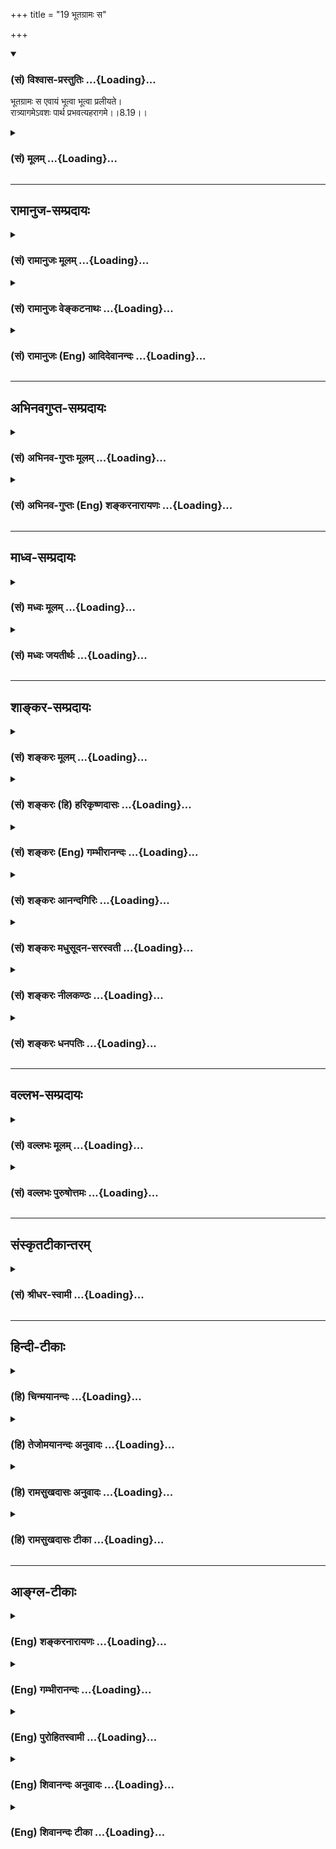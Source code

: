 +++
title = "19 भूतग्रामः स"

+++
<div class="js_include" newlevelforh1="3" title="(सं) विश्वास-प्रस्तुतिः" unfilled url="/purANam_vaiShNavam/mahAbhAratam/06-bhIShma-parva/03-bhagavad-gItA-parva/saMskRtam/vishvAsa-prastutiH/08_axara-para-brahma-yo/19_bhUtagrAmaH_sa.md">
<details open><summary><h3>(सं) विश्वास-प्रस्तुतिः ...{Loading}...</h3></summary>

भूतग्रामः स एवायं भूत्वा भूत्वा प्रलीयते।  
रात्र्यागमेऽवशः पार्थ प्रभवत्यहरागमे।।8.19।।
</details>
</div>
<div class="js_include collapsed" newlevelforh1="3" title="(सं) मूलम्" unfilled url="/purANam_vaiShNavam/mahAbhAratam/06-bhIShma-parva/03-bhagavad-gItA-parva/saMskRtam/mUlam/08_axara-para-brahma-yo/19_bhUtagrAmaH_sa.md">
<details><summary><h3>(सं) मूलम् ...{Loading}...</h3></summary>

भूतग्रामः स एवायं भूत्वा भूत्वा प्रलीयते।  
रात्र्यागमेऽवशः पार्थ प्रभवत्यहरागमे।।8.19।।
</details>
</div>


_________________
## रामानुज-सम्प्रदायः
<div class="js_include collapsed" newlevelforh1="3" title="(सं) रामानुजः मूलम्" unfilled url="/purANam_vaiShNavam/mahAbhAratam/06-bhIShma-parva/03-bhagavad-gItA-parva/saMskRtam/rAmAnujaH/mUlam/08_axara-para-brahma-yo/19_bhUtagrAmaH_sa.md">
<details><summary><h3>(सं) रामानुजः मूलम् ...{Loading}...</h3></summary>

।।8.19।।**स एव अयं** कर्मवश्यो **भूतग्रामः अहरागमे भूत्वा भूत्वा
रात्र्यागमे प्रलीयते** पुनः अपि **अहरागमे प्रभवति।** तथा
वर्षशतावसानरूपयुगसहस्रान्ते ब्रह्मलोकपर्य्यन्ता लोकाः ब्रह्मा च पृथिवी
अप्सु प्रलीयते आपः तेजसि लीयन्ते इत्यादिक्रमेण अव्यक्ताक्षरतमःपर्यन्तं
मयि एव प्रलीयन्ते। एवं मद्व्यतिरिक्तस्य कृत्स्नस्य कालव्यवस्थया मत्त
उत्पत्तेः मयि प्रलयात् च उत्पत्तिविनाशयोगित्वम् अवर्जनीयम् इति
ऐश्वर्यगतिं प्राप्तानां पुनरावृत्तिः अपरिहार्या। माम् उपेतानां तु न
पुनरावृत्तिप्रसङ्गः। अथ कैवल्यप्राप्तानाम् अपि पुनरावृत्तिः न विद्यते इति
आह --

</details>
</div>
<div class="js_include collapsed" newlevelforh1="3" title="(सं) रामानुजः वेङ्कटनाथः" unfilled url="/purANam_vaiShNavam/mahAbhAratam/06-bhIShma-parva/03-bhagavad-gItA-parva/saMskRtam/rAmAnujaH/venkaTanAthaH/08_axara-para-brahma-yo/19_bhUtagrAmaH_sa.md">
<details><summary><h3>(सं) रामानुजः वेङ्कटनाथः ...{Loading}...</h3></summary>

।। 8.19सहस्र -- इत्यादिश्लोकत्रयस्य पिण्डितार्थमाह --
ब्रह्मलोकपर्यन्तानामिति।
हिरण्यगर्भादिस्वातन्त्र्यसिद्धसत्यलोकादिस्थैर्यशङ्काव्युदासायाहपरमपुरुषसङ्कल्पकृतामिति।
ईश्वरस्वातन्त्र्यमेव ह्यन्यूनानतिरिक्तदिनरात्र्यादिविचित्रव्यवस्थायां
कारणम्। तथा चोच्यतेकालस्य च हि मृत्योश्च \[म.भा.5।68।13\]कालचक्रं
जगच्चक्रं \[म.भा.5।68।12\] इत्यादिभिः। एवमेवोक्तमन्यत्रततो युगसहस्रान्ते
संहरिष्ये जगत्पुनः। कृत्वा मत्स्थानि भूतानि चराणि स्थावराणि च इत्यादि।
यत्तु मानवेतद्ये युगसहस्रं तु (तद्वे युगसहस्रांतं) ब्राह्मं
पुण्यमहर्विदुः। रात्रिं च तावतीमेव तेऽहोरात्रविदो जनाः \[1।73\] इति तत्र
य इत्येव पाठाद्यथाक्रममन्वयः। इह तुसहस्र -- इतिश्लोकेयत्
इत्यस्याहश्शब्देनैव ह्यन्वयो घटते ततश्चते इत्यस्यये इति पदमपेक्षितम्
तत्रापिये विदुस्तेऽहोरात्रविदो जनाः इत्यन्वये
प्रसङ्गरहिताहोरात्रवेदिव्युत्पादनरूपं स्तुतिपरं वाक्यं प्रस्तुतासङ्गतं
स्यात् ततश्चयेऽहोरात्रविदो जनास्त एवं विदुः इत्यन्वयः। एवं
कालव्यवस्थायां प्रामाणिकत्वप्रतिपादनपरोऽत्र स्वीकार्य इत्यभिप्रायेणाहये
मनुष्यादीति। अनूद्यमानमहोरात्रवेदित्वं यथाप्रसिद्धि सर्वविषयमेव
भवितुमर्हति तेन चतुर्मुखस्यापि मनुष्यादितुल्यता द्योतिता
स्यादित्यभिप्रायेणमनुष्यादीत्यादिकमुक्तम्। ब्रह्मशब्दस्यात्र
परमात्मविषयत्वभ्रमव्युदासायचतुर्मुखशब्दः। तस्यैव हि
सहस्रयुगप्रतिनियताहोरजनीविभागः प्रसिद्ध इति भावः। सविशेषणौ विधिनिषेधौ
विशेषणमुपसङ्कामतः इति न्यायात्येऽहोरात्रविदो जनाः
इत्यहोरात्रवेदतांशस्यानूदितत्त्वाच्च सहस्रयुगपर्यन्ततावेदनमेवात्र
विधेयमित्यभिप्रायेणतच्चतुर्युगसहस्रावसानं विदुरित्युक्तम्। सहस्रयुगानि
पर्यन्तं यस्य तत्सहस्रयुगपर्यन्तम्। युगशब्दश्चात्र
प्रमाणान्तरानुसाराच्चतुर्युगपरः। अस्त्वेवं चतुर्मुखस्याहोरात्रव्यवस्था
ततः किं प्रस्तुतस्य इत्यत्रोत्तरम् -- अव्यक्तात् इति श्लोकः। तस्यार्थमाह
-- तत्रेति। अयमभिप्रायः -- अत्र व्यक्तिशब्दस्तावन्न महदादिविषयः
चतुर्मुखात्प्रागेव तदुत्पत्तेः। अतश्चतुर्मुखसृज्यमात्रविषय एवासौ।
व्यज्यन्त इति व्यक्तयः। तत्रापि सत्यलोकादेः प्रतिकल्पं प्रलयाभावात्
त्रैलोक्यान्तर्वर्त्तिदेहेन्द्रियादिवस्तुमात्रविषयत्वमेव स्वीकार्यम्।
तेषां चोत्पत्तिः ब्रह्मशरीरादेव। ततश्चात्राव्यक्तशब्दोऽपि न
मूलाव्यक्तविषयः अपितु तदुपादानकब्रह्मशरीरपरः। शरीरे चाव्यक्तशब्दप्रयोगः
सूत्रेऽप्युपपादितःसूक्ष्मं तु तदर्हत्वात् \[ब्र.सू.1।4।2\]
इति। एवंविधसृष्टिप्रलयकारणविशेषं तदनुच्छेदाच्च सृष्टिप्रलयसन्तानानुच्छेदं
अकृताभ्यागमकृतविप्रणाशप्रसङ्गपरिहारमुक्तस्यार्थस्य सर्वेष्वपि कल्पेषु
अभिव्याप्तिं यथापूर्वकल्पनं चभूतग्रामः इति श्लोकः
प्रतिपादयतीत्यभिप्रायेणाह -- स एवायमिति।
भूतशब्दोऽत्राचिद्विशिष्टक्षेत्रज्ञपरः। सृज्यत्वसंहार्यत्वहेतुभूतमवशत्वं
कर्मनिबन्धनमेव हीत्यभिप्रायेणकर्मवश्य इत्युक्तम्। अहरागमे इति पदंभूत्वा
इत्यत्रापि अनुवर्तनीयमित्यभिप्रायेणअहरागमे भूत्वेत्यन्वय उक्तः। इदं च
नैमित्तिकप्रलयप्रतिपादनं श्रुत्यादिप्रसिद्धप्राकृतप्रलयस्याप्युपलक्षणम्।
तथा सति \[तेन\] सत्यलोकविनाशसिद्धिःआब्रह्मभुवनाल्लोकाः \[8।16\] इति
ह्युपक्रान्तमित्यभिप्रायेणाह -- तथेति। यद्वा रात्र्यागमशब्द एव
ब्रह्मणोऽन्तिमरात्र्यागममपि शक्त्या संगृह्णातीति भावः।
तदेतत्सूचितंवर्षशतावसानरूपयुगसहस्रान्त इति। तथा चान्यत्र स्मर्यते --
निजेन तस्य मानेन आयुर्वर्षशतं स्मृतम् इति। एवमहरागमशब्दोऽपि प्रथममहः
संगृह्णाति। पृथिव्यादितत्त्वानामेव विलये तदारब्धानां
ब्रह्मलोकब्रह्मशरीरब्रह्माण्डादीनां का कथेत्यभिप्रायेण --
पृथिवीत्यादिश्रुतिरुदाहृता। तमोवस्थाचिद्द्रव्यस्यैकीभावो हि परस्मिन्नेव
देवे श्रूयते। अत्रापिअहं कृत्स्नस्य जगतः प्रभवः प्रलयः \[7।6\] इत्यादिकं
ह्युच्यत इत्यभिप्रायेणमय्येवेत्युक्तम्। एवं यो ब्रह्माणं विदधाति पूर्वम्
\[श्वे.उ.6।18\]एको ह वै नारायण आसीन्न ब्रह्मा नेशानः \[महो.1।1\] इति
क्रमेण पुनर्ब्रह्मादिसृष्टिः पुनश्च तत्प्रलय इत्यादिकमपि भाव्यम्।
ईदृशसृष्टिप्रलयप्रतिपादनस्य प्रकृतोपयोगं दर्शयति -- एवमिति। सर्वेषु
सृष्टिप्रलयप्रकरणेष्विदमेव तात्पर्यं भाव्यम्। मद्व्यतिरिक्तस्य
कृत्स्नस्येत्यनेनअहं कृत्स्नस्य \[7।6\] इति प्रागुक्तं स्मारितम्। उक्तं
च मोक्षधर्मेऽपिनित्यं हि (च) नास्ति जगति भूतं स्थावरजङ्गमम्। ऋते तमेकं
पुरुषं वासुदेवं सनातनम् \[म.भा.12।339।32\] इति।  
  

</details>
</div>
<div class="js_include collapsed" newlevelforh1="3" title="(सं) रामानुजः (Eng) आदिदेवानन्दः" unfilled url="/purANam_vaiShNavam/mahAbhAratam/06-bhIShma-parva/03-bhagavad-gItA-parva/saMskRtam/rAmAnujaH/english/AdidevAnandaH/08_axara-para-brahma-yo/19_bhUtagrAmaH_sa.md">
<details><summary><h3>(सं) रामानुजः (Eng) आदिदेवानन्दः ...{Loading}...</h3></summary>

8.19 The same multitude of beings, controlled by Karma, evolves again
and again, undergoing dissolution at the coming of night. Again at the
coming of the day it comes forth. Similarly, at the end of the life span
of Brahma which consists of a hundred years of three hundred and sixty
days each, each Brahma-day being a thousand Caturyugas, all the worlds
including that of Brahma and Brahma himself dissolve into Me in
accordance with the order thus described in the Srutis: 'The earth is
dissolved into the waters, the waters are dissolved into light' etc.,
(Su. U., 2). The process of involution ends, after passing through all
the other stages of dissolution, with the Avyakta, Akasa and Tamas.
Therefore, for every other entity except Myself, origination and
annihilation are unavoidable. So for those who seek Aisvarya (prosperity
and power) birth and dissolution according to the above mentioned time
arrangement are unavoidable. But in the case of those who attain to Me,
there is no return again to Samsara. \[The immense duration of time,
according to ancient thinkers, is as follows: Catur-yuga, or a unit of
the four yugas of Krta, Treta, Dvapara and Kali, has a cumulative
duration of 4,320,000 human years. A thousand such periods constitute a
day time of Brahma and a similar period his night. Periodic creation and
dissolution of the universe take place in these two periods
respectively. One year of Brahma consists of 360 such diurnal period. A
Brahma has a life-span of 100 such years - i.e., 311, 040, 000,000,000
human years. At the end of it, there is a Mahapralaya, and a new Brahma
comes into being. Time thus goes on endlessly\]. Now Sri Krsna teaches
that there is no return to Samsara even for those who have attained
Kaivalya (isolation of the self).

</details>
</div>


_________________
## अभिनवगुप्त-सम्प्रदायः
<div class="js_include collapsed" newlevelforh1="3" title="(सं) अभिनव-गुप्तः मूलम्" unfilled url="/purANam_vaiShNavam/mahAbhAratam/06-bhIShma-parva/03-bhagavad-gItA-parva/saMskRtam/abhinava-guptaH/mUlam/08_axara-para-brahma-yo/19_bhUtagrAmaH_sa.md">
<details><summary><h3>(सं) अभिनव-गुप्तः मूलम् ...{Loading}...</h3></summary>

।।8.17 -- 8.19।। ननु क एवं जानाति यत् सर्वभुवनेभ्यः पुनरावृत्तिः।
ब्रह्मादय एव ही तावत् चिरतरस्थायिनः श्रूयन्ते। ते एव +++(SN अत एव तावत्)+++
कथं पुनरावर्त्तिनः पुनरावर्त्तित्वे हि तेऽपि स्युः प्रभवाप्ययधर्माणाः
इत्या\[शङ्कया \] ह -- सहस्रेत्यादि आगम इत्यन्तम्। ये खलु दीर्घदृश्वानः
+++(N अदीर्घ -- )+++ ते ब्रह्मणोऽपि रात्रिं दिवं \[ च \] पश्यन्ति प्रलयोदयतया।
तथा च अहरहस्त एव विबुध्य निजां निजामेव चेष्टामनुरुध्यन्ते ( --
मवरुध्यन्ते) प्रतिरात्रि च तेषामेव निवृत्तपरिस्पन्दानां +++(S --
परिस्पन्दिनाम्)+++ शक्तिमात्रत्वेनावस्थानम् +++(N -- त्वेनोपस्थानम्)+++। एवं
सृष्टौ प्रलये च पुनः पुनर्भावः +++(K [n] -- र्भवः)+++। नान्येऽन्ये उपसृज्यन्ते
अपि तु त एव जीवाः। कालकृतस्तु चिरक्षिप्रप्रत्ययात्मा विशेषः। एष च
परिच्छेदः प्रजापतीनामप्यस्ति। ततश्च तेऽपि प्रभवाप्ययधर्माण एवेति
स्थितम्।

</details>
</div>
<div class="js_include collapsed" newlevelforh1="3" title="(सं) अभिनव-गुप्तः (Eng) शङ्करनारायणः" unfilled url="/purANam_vaiShNavam/mahAbhAratam/06-bhIShma-parva/03-bhagavad-gItA-parva/saMskRtam/abhinava-guptaH/english/shankaranArAyaNaH/08_axara-para-brahma-yo/19_bhUtagrAmaH_sa.md">
<details><summary><h3>(सं) अभिनव-गुप्तः (Eng) शङ्करनारायणः ...{Loading}...</h3></summary>

8.17-19 Sahasra-etc., upto aharagama. Those who could see afar (great
seers), see \[actually\] the night and day even in the case of Brahma as
being marked \[respectively\] by the destruction and creation \[of the
world\]. Accordingly, having risen from sleep, the same \[Selves\]
continue their own respective activities every day; they theyselves,
putting an end to their activities every night, remain exclusively in
the form of Energy \[of the Absolute\]. In this manner they come to be
again and again at the time of creation and of dissolution. No new, but
only the self-same personal Souls are let loose. Their mutual difference
in the form of the idea of the long and short lives is based only on the
concept of time. This delimitation is unavoidable even in the case of
the Prajapatis. Hence it is established that they too are cetainly of
the nature of having evolution and dissolution. \[The Lord\] clarifies
His \[own\] statement : 'People do return from each and every world; but
having attained Me, the Supreme Lord, they do not do so.'

</details>
</div>


_________________
## माध्व-सम्प्रदायः
<div class="js_include collapsed" newlevelforh1="3" title="(सं) मध्वः मूलम्" unfilled url="/purANam_vaiShNavam/mahAbhAratam/06-bhIShma-parva/03-bhagavad-gItA-parva/saMskRtam/madhvaH/mUlam/08_axara-para-brahma-yo/19_bhUtagrAmaH_sa.md">
<details><summary><h3>(सं) मध्वः मूलम् ...{Loading}...</h3></summary>

।।8.17 -- 8.19।। मां प्राप्य न पुनरावृत्तिरिति स्थापयितुं
अव्यक्ताख्यात्मसामर्थ्यं दर्शयितुं प्रलयादि दर्शयति --
सहस्रयुगेत्यादिना। सहस्रशब्दोऽत्रानेकवाची। ब्रह्मपरम्। सा विश्वरूपस्य
रजनी इति श्रुतिः। द्विपरार्धप्रलय एवात्र विवक्षितः। अव्यक्ताद्व्यक्तयः
सर्वाः \[8।18\] इत्युक्तेः। उक्तं च महाकौर्मेअनेकयुगपर्यन्तं
महाविष्णोस्तथा निशा। रात्र्यादौ लीयते सर्वमहरादौ तु जायते इति च। यः स
सर्वेषु भूतेषु \[8।20\] इति वाक्यशेषाच्च।

</details>
</div>
<div class="js_include collapsed" newlevelforh1="3" title="(सं) मध्वः जयतीर्थः" unfilled url="/purANam_vaiShNavam/mahAbhAratam/06-bhIShma-parva/03-bhagavad-gItA-parva/saMskRtam/madhvaH/jayatIrthaH/08_axara-para-brahma-yo/19_bhUtagrAmaH_sa.md">
<details><summary><h3>(सं) मध्वः जयतीर्थः ...{Loading}...</h3></summary>

।।8.17 -- 8.19।। उत्तरप्रकरणस्यासङ्गतिमाशङ्क्याह -- **मां प्राप्ये**ति।
अवस्थितानामिति शेषः। प्रतिज्ञामात्रेण हि तदुक्तं अव्यक्तसामर्थ्यस्यात्र
कथनात् कथमात्मेत्युच्यते इत्यत उक्तम् -- **अव्यक्ताख्ये**ति।
**प्रलयादी**ति तत्कारणत्वमात्मनः। सृष्टिप्रलययोरिदम्पूर्वत्वाभावज्ञापनाय
गीतामुल्लङ्घ्योक्तम्। अत्र सहस्रशब्दो दशशतवाचीतिप्रतीतिनिरासायाह --
**सहस्रे**ति। बहुशब्दपर्यायोऽयं न तु प्रसिद्धार्थः। विरिञ्चाहोरात्रयोः
प्रसिद्धस्य सहस्रचतुर्युगपर्यन्तत्वात् कथमेतत् इत्यत आह --
**ब्रह्मे**ति। तथा च द्विपरार्धप्रलयस्यादिसृष्टेश्चात्र विवक्षितत्वात्
उक्तं युक्तम्। ननु परस्य ब्रह्मणो नित्यत्वादहोरात्रे न स्तः। तत्कथं
तत्परमेतत् इत्यत आह -- **से**ति। सा निर्व्यापारावस्था परिपूर्णरूपस्यापि
हरेः रजनीत्यर्थः। अनेनाहरपि सिद्धम्। भवेदेतद्यद्यत्र
द्विपरार्धप्रलयस्यादिसृष्टेश्च विवक्षेत्यत्र प्रमाणं स्यादित्यत आह --
**द्विपरार्धे**ति। एवमादिसृष्टिश्चेत्यपि ग्राह्यम्। न
ह्यवान्तरसृष्टिप्रलययोः सर्वकार्योत्पत्तिविनाशाविति भावः।
आगमान्तरसम्मतेश्चैवमित्याह -- **उक्तं चे**ति। इतोऽप्येवमित्याह -- **य**
इति। न ह्यवान्तरप्रलये सर्वेषामाकाशादीनां भूतानां नाशः नापि विरिञ्चस्य
पञ्चभूतनाशेऽपि अविनाशित्वमिति भावः।

</details>
</div>


_________________
## शाङ्कर-सम्प्रदायः
<div class="js_include collapsed" newlevelforh1="3" title="(सं) शङ्करः मूलम्" unfilled url="/purANam_vaiShNavam/mahAbhAratam/06-bhIShma-parva/03-bhagavad-gItA-parva/saMskRtam/shankaraH/mUlam/08_axara-para-brahma-yo/19_bhUtagrAmaH_sa.md">
<details><summary><h3>(सं) शङ्करः मूलम् ...{Loading}...</h3></summary>

।।8.19।। --,**भूतग्रामः** भूतसमुदायः स्थावरजङ्गमलक्षणः यः पूर्वस्मिन्
कल्पे आसीत् **स एव अयं** नान्यः। **भूत्वा भूत्वा** अहरागमे **प्रलीयते**
पुनः पुनः **रात्र्यागमे** अह्नः क्षये **अवशः** अस्वतन्त्र एव हे **पार्थ
प्रभवति** जायते अवश एव **अहरागमे**।।  
  
यत् उपन्यस्तम् अक्षरम् तस्य प्राप्त्युपायो निर्दिष्टः ओमित्येकाक्षरं
ब्रह्म (गीता 8।13) इत्यादिना। अथ इदानीम् अक्षरस्यैव स्वरूपनिर्दिदिक्षया
इदम् उच्यते अनेन योगमार्गेण इदं गन्तव्यमिति --,

</details>
</div>
<div class="js_include collapsed" newlevelforh1="3" title="(सं) शङ्करः (हि) हरिकृष्णदासः" unfilled url="/purANam_vaiShNavam/mahAbhAratam/06-bhIShma-parva/03-bhagavad-gItA-parva/saMskRtam/shankaraH/hindI/harikRShNadAsaH/08_axara-para-brahma-yo/19_bhUtagrAmaH_sa.md">
<details><summary><h3>(सं) शङ्करः (हि) हरिकृष्णदासः ...{Loading}...</h3></summary>

।।8.19।। न किये कर्मोंका फल मिलना और किये हुए कर्मोंका फल न मिलना इस
दोषका परिहार करनेके लिये बन्धन और मुक्तिका मार्ग बतलानेवाले
शास्त्रवाक्योंकी सफलता दिखानेके लिये और अविद्यादि पञ्चक्लेशमूलक
कर्मसंस्कारोंके वशमें पड़कर पराधीन हुआ प्राणीसमुदाय बारंबार उत्पन्न
होहोकर लय हो जाता है -- इस प्रकारके कथनसे संसारमें वैराग्य दिखलानेके
लिये यह कहते हैं --, जो पहले कल्पमें था वही -- दूसरा नहीं -- यह
स्थावरजङ्गमरूप भूतोंका समुदाय ब्रह्माके दिनके आरम्भमें बारंबार उत्पन्न
होहोकर दिनकी समाप्ति और रात्रिका प्रवेश होनेपर पराधीन हुआ ही बारंबार लय
होता जाता है और फिर उसी प्रकार विवश होकर दिनके प्रवेशकालमें पुनः उत्पन्न
होता जाता है।

</details>
</div>
<div class="js_include collapsed" newlevelforh1="3" title="(सं) शङ्करः (Eng) गम्भीरानन्दः" unfilled url="/purANam_vaiShNavam/mahAbhAratam/06-bhIShma-parva/03-bhagavad-gItA-parva/saMskRtam/shankaraH/english/gambhIrAnandaH/08_axara-para-brahma-yo/19_bhUtagrAmaH_sa.md">
<details><summary><h3>(सं) शङ्करः (Eng) गम्भीरानन्दः ...{Loading}...</h3></summary>

8.19 O son of Prtha, bhutva, after being born again and again at the
approach of day; sah eva, that very-not any other; bhutagramah,
multitude of beings, consisting of the moving and the non-moving objects
that existed in the earlier cycle of creation; praliyate, disappears
repeatedly; avasah, in spinte of itself, \[For they are impelled by
their own defects\] without any independence whatever; ratri-agame, at
the approach of night, at the close of the day. Prabhavati, it comes to
life, verily in spite of itself; ahar-agame, at the approach of day. The
means for the attainment of that Immutable which was introduced has been
pointed out in, 'He who departs by leaving the body while uttering the
single syllable, viz Om, which is Brahman, ' etc. (13). Now, with a vies
to indicating the real nature of that very Immutable, this is being
said-that It is to be reached through this path of yoga:

</details>
</div>
<div class="js_include collapsed" newlevelforh1="3" title="(सं) शङ्करः आनन्दगिरिः" unfilled url="/purANam_vaiShNavam/mahAbhAratam/06-bhIShma-parva/03-bhagavad-gItA-parva/saMskRtam/shankaraH/AnandagiriH/08_axara-para-brahma-yo/19_bhUtagrAmaH_sa.md">
<details><summary><h3>(सं) शङ्करः आनन्दगिरिः ...{Loading}...</h3></summary>

।।8.19।। ननु प्रबोधकाले ब्रह्मणो यो भूतग्रामो भूत्वा तस्यैव स्वापकाले
विलीयते तस्मादन्यो भूयो ब्रह्मणोऽहरागमे भूत्वा पुना रात्र्यागमे परवशो
विनश्यति तदेवं प्रत्यवान्तरकल्पं भूतग्रामविभागो
भवेदित्याशङ्क्यानन्तरश्लोकतात्पर्यमाह -- **अकृतेति।** प्रतिकल्पं
प्राणिनिकायस्य भिन्नत्वे सत्यकृताभ्यागमादिदोषप्रसङ्गात्तत्परिहारार्थं
भूतग्रामस्य प्रतिकल्पमैक्यमास्थेयमित्यर्थः। यदि
स्थावरजङ्गमलक्षणप्राणिनिकायस्य प्रतिकल्पमन्यथात्वं तदेकस्य
बन्धमोक्षान्वयिनोऽभावात्काण्डद्वयात्मनो बन्धमोक्षार्थस्य शास्त्रस्य
प्रवृत्तिरफला प्रसज्येतातस्तत्साफल्यार्थमपि प्रतिकल्पं प्राणिवर्गस्य
नवीनत्वानुपपत्तिरित्याह -- **बन्धेति।** कथं पुनर्भूतसमुदायोऽस्वतन्त्रः
सन्नवशो भूत्वा प्रविलीयते तत्राह -- **अविद्यादीति।**
आदिशब्देनास्मितारागद्वेषाभिनिवेशा गृह्यन्ते। यथोक्तं क्लेशपञ्चकं मूलं
प्रतिलभ्य धर्माधर्मात्मककर्मराशिरुद्भवति तद्वशादेवास्वतन्त्रो भूतसमुदायो
जन्मविनाशावनुभवतीत्यर्थः। प्राणिनिकायस्य जन्मनाशाभ्यासोक्तेरर्थमाह --
**इत्यत इति।** संसारे विपरिवर्तमानानां प्राणिनामस्वातन्त्र्यादवशानामेव
जन्ममरणप्रबन्धादलमनेन संसारेणेति वैतृष्ण्यं तस्मिन्प्रदर्शनीयं तदर्थं
चेद भूतानामहोरात्रमावृत्तिवचनमित्यर्थः। समनन्तरवाक्यमिदमा परामृश्यते।
रात्र्यागमे प्रलयमनुभवतोऽहरागमे च प्रभवं प्रतिपद्यमानस्य प्राणिवर्गस्य
तुल्यं पारवश्यमित्याशयवानाह -- **अह्न इति।**

</details>
</div>
<div class="js_include collapsed" newlevelforh1="3" title="(सं) शङ्करः मधुसूदन-सरस्वती" unfilled url="/purANam_vaiShNavam/mahAbhAratam/06-bhIShma-parva/03-bhagavad-gItA-parva/saMskRtam/shankaraH/madhusUdana-sarasvatI/08_axara-para-brahma-yo/19_bhUtagrAmaH_sa.md">
<details><summary><h3>(सं) शङ्करः मधुसूदन-सरस्वती ...{Loading}...</h3></summary>

।।8.19।। एवमाशुविनाशित्वेऽपि संसारस्य न निवृत्तिः क्लेशकर्मादिभिरवशतया
पुनःपुनः प्रादुर्भावात्प्रादुर्भूतस्य च पुनः क्लेशादिवशेनैव तिरोभावात्
संसारे विपरिवर्तमानानां सर्वेषामपि प्राणिनामस्वातन्त्र्यादवशानामेव
जन्ममरणादिदुःखप्रबन्धसंबन्धादलमनेन संसारेणेति वैराग्योत्पत्त्यर्थं
समाननामरूपत्वेन च पुनःपुनः प्रादुर्भावात्कृतनाशाकृताभ्यागमपरिहारार्थं
वाह -- भूतग्रामो भूतसमुदायः स्थावरजङ्गमलक्षणो यः पूर्वस्मिन्कल्पे स्थितः
स एवायमेतस्मिन्कल्पे जायमानोऽपि नतु प्रतिकल्पमन्योन्यश्च।
असत्कार्यवादानभ्युपगमात्। सूर्याचन्द्रमसौ धाता यथापूर्वमकल्पयत्। दिवं च
पृथिवीं चान्तरिक्षमथो स्वः इति श्रुतेःसमाननामरूपत्वादावृत्तावप्यविरोधो
दर्शनात् स्मृतेश्च इति न्यायाच्च। अवश इत्यविद्याकामकर्मादिपरतन्त्रः। हे
पार्थ स्पष्टमितरत्।

</details>
</div>
<div class="js_include collapsed" newlevelforh1="3" title="(सं) शङ्करः नीलकण्ठः" unfilled url="/purANam_vaiShNavam/mahAbhAratam/06-bhIShma-parva/03-bhagavad-gItA-parva/saMskRtam/shankaraH/nIlakaNThaH/08_axara-para-brahma-yo/19_bhUtagrAmaH_sa.md">
<details><summary><h3>(सं) शङ्करः नीलकण्ठः ...{Loading}...</h3></summary>

।।8.19।। कृतहानाकृताभ्यागमदोषापमुक्तये बन्धमोक्षशास्त्रप्रवृत्तिसाफल्याय
च अविद्यादिवशादवशोऽयं भूतग्रामः पुनःपुनर्भूत्वा पुनः पुनः प्रलीयत इत्याह
वैराग्योत्पादनार्थम् -- **भूतग्राम इति।** अहरागमे भूत्वा भूत्वा
रात्र्यागमे प्रलीयत इति योजना। स एव भूत्वा प्रलीयते नान्योऽभिनवो
भवतीत्यर्थः। कुतः यतोऽवशः अविद्याकामकर्माधीनस्तस्मात्सर्वानर्थबीजभूताया
अविद्याया विद्यया उच्छेदे जन्ममरणप्रवाहविच्छेदायावश्यं यतितव्यमित्यर्थः।

</details>
</div>
<div class="js_include collapsed" newlevelforh1="3" title="(सं) शङ्करः धनपतिः" unfilled url="/purANam_vaiShNavam/mahAbhAratam/06-bhIShma-parva/03-bhagavad-gItA-parva/saMskRtam/shankaraH/dhanapatiH/08_axara-para-brahma-yo/19_bhUtagrAmaH_sa.md">
<details><summary><h3>(सं) शङ्करः धनपतिः ...{Loading}...</h3></summary>

।।8.19।। पूर्वकल्पीया एव प्रजा रात्र्यागमे अव्यक्ते प्रलीना
अहरागमेऽव्यक्तादाविर्भवन्ति नतु ता विनष्टा अन्या एवास्मिन्कल्पे
उत्पद्यन्ते इतीममर्थं स्फुटमाह -- भूतग्राम इति। भूतसमुदायश्चराचरलक्षणो
यः पूर्वस्मिन्कल्पे आसीत्स एवायं नान्यः अहरागमे पुनःपुनर्भूत्वा
रात्र्यागमे पुनःपुनर्लीयते पुनरहागमे प्रभवति प्रादुर्भवति। अवशो
विद्यादिपरतन्त्रः। पार्थेति संबोधयन् कुन्तिभोजसंबन्धेन यथा पृथैव कुन्ती
संपन्ना नतु पृथान्यैव स्थितान्यैव कुन्ती जातेति ध्वनयति। अयमाशयः --
प्रतिकल्पं भूतग्रामस्याभिनवत्वेऽकृताभ्यागमकृतविप्रणाशदोषो
बन्धमोक्षान्वयिन एकस्याभावात्। बन्धमोक्षार्थस्य शास्त्रस्य
प्रवृत्तिनिष्फलता चापतति तन्निरासार्थ भूतग्रामस्य
प्रतिकल्पमैक्यमभ्युपेयम्।
अविद्यास्मितारागद्वेषाभिनिवेशक्लेशमूलधर्माधर्माशयशाच्चावशो भूतग्रामो
भूत्वा भूत्वा प्रलीयत इत्यतोऽलमनेन संसारेणेति विरक्तो भूत्वा ज्ञानेन
संसारोपरमं संपादयेदिति।

</details>
</div>


_________________
## वल्लभ-सम्प्रदायः
<div class="js_include collapsed" newlevelforh1="3" title="(सं) वल्लभः मूलम्" unfilled url="/purANam_vaiShNavam/mahAbhAratam/06-bhIShma-parva/03-bhagavad-gItA-parva/saMskRtam/vallabhaH/mUlam/08_axara-para-brahma-yo/19_bhUtagrAmaH_sa.md">
<details><summary><h3>(सं) वल्लभः मूलम् ...{Loading}...</h3></summary>

।।8.19।। उत्पत्तिः प्रलयश्चापि तेषामेव व्यष्टीनां न त्वन्येषां नूतनानां
मुक्तानां वेति निरूपयति -- भूतग्राम इति। यः पूर्वोक्तः स एवायं अवशः
प्रकृतिगुणाधीनः।

</details>
</div>
<div class="js_include collapsed" newlevelforh1="3" title="(सं) वल्लभः पुरुषोत्तमः" unfilled url="/purANam_vaiShNavam/mahAbhAratam/06-bhIShma-parva/03-bhagavad-gItA-parva/saMskRtam/vallabhaH/puruShottamaH/08_axara-para-brahma-yo/19_bhUtagrAmaH_sa.md">
<details><summary><h3>(सं) वल्लभः पुरुषोत्तमः ...{Loading}...</h3></summary>

  
  
।।8.19।। तत्र प्रलीनाश्च पुनरुत्पद्यन्त इत्याह -- भूतग्राम इति। स एव
पूर्वोक्त एवायं परिदृश्यमानो मत्सम्बन्धरहितो भूतग्रामश्चराचरसमूहो भूत्वा
भूत्वा उत्पद्योत्पद्य रात्र्यागमे दिवसावसाने अवशः परवशः सन् प्रलीयते। हे
पार्थेति सावधानः श्रृण्वित्यर्थः। तथैव अहरागमे दिनागमेऽवश एव प्रभवति
उत्पद्यत इत्यर्थः।  
  

</details>
</div>


_________________
## संस्कृतटीकान्तरम्
<div class="js_include collapsed" newlevelforh1="3" title="(सं) श्रीधर-स्वामी" unfilled url="/purANam_vaiShNavam/mahAbhAratam/06-bhIShma-parva/03-bhagavad-gItA-parva/saMskRtam/shrIdhara-svAmI/08_axara-para-brahma-yo/19_bhUtagrAmaH_sa.md">
<details><summary><h3>(सं) श्रीधर-स्वामी ...{Loading}...</h3></summary>

।।8.19।। तत्र च कृतनाशाकृताभ्यागमशङ्कां वारयन्वैराग्यार्थं
सृष्टिप्रलयप्रवाहस्याविच्छेदं दर्शयति **-- भूतेति।** भूतानां
चराचरप्राणिनां ग्रामः समूहो यः प्रागासीत्स एवायमहरागमे भूत्वा
रात्रेरागमे प्रलीयते। प्रलीय पुनरप्यहरागमेऽवशः कर्मादिपरतन्त्रः प्रभवति।
नान्य इत्यर्थः।

</details>
</div>


_________________
## हिन्दी-टीकाः
<div class="js_include collapsed" newlevelforh1="3" title="(हि) चिन्मयानन्दः" unfilled url="/purANam_vaiShNavam/mahAbhAratam/06-bhIShma-parva/03-bhagavad-gItA-parva/hindI/chinmayAnandaH/08_axara-para-brahma-yo/19_bhUtagrAmaH_sa.md">
<details><summary><h3>(हि) चिन्मयानन्दः ...{Loading}...</h3></summary>

।।8.19।। ब्रह्माजी का कार्यभार एवं कार्यप्रणाली तथा सृष्टि की उत्पत्ति
और लय का वर्णन इन दो श्लोकों में किया गया है। यहाँ कहा गया है कि दिन में
जो कि एक सहस्र युग का है वे सृष्टि करते हैं और उनकी रात्रि का जैसे ही
आगमन होता है वैसे ही सम्पूर्ण सृष्टि पुनः अव्यक्त में लीन हो जाती
है। सामान्यतः जगत् में सृष्टि शब्द का अर्थ होता है किसी नवीन वस्तु की
निर्मिति। परन्तु दर्शनशास्त्र की दृष्टि से सृष्टि का अभिप्राय अधिक
सूक्ष्म है तथा अर्थ उसके वास्तविक स्वभाव का परिचायक है। एक कुम्भकार
मिट्टी के घट का निर्माण कर सकता है लेकिन लड्डू का नहीं निर्माण की क्रिया
किसी पदार्थ विशेष (उपादान कारण कच्चा माल जैसे दृष्टान्त में मिट्टी) से
एक आकार को बनाती है जिसके कुछ विशेष गुण होते हैं। भिन्नभिन्न रूपों को
पुनः विभिन्न नाम दिये जाते हैं। विचार करने पर ज्ञात होगा कि जो निर्मित
नामरूप है वह अपने गुण के साथ पहले से ही अपने कारण में अव्यक्त रूप से
विद्यमान था। मिट्टी में घटत्व था किन्तु लड्डुत्व नहीं इस कारण मिट्टी से
घट की निर्मिति तो हो सकी परन्तु लड्डू का एक कण भी नहीं बनाया जा सका। अतः
वेदान्ती इस निष्कर्ष पर पहुँचे कि सृष्टि का अर्थ है अव्यक्त नाम रूप और
गुणों का व्यक्त हो जाना। कोई भी व्यक्ति वर्तमान में जिस स्थिति में रहता
दिखाई देता है वह उसके असंख्य बीते हुये दिनों का परिणाम है। भूतकाल के
विचार भावना तथा कर्मों के अनुसार उनका वर्तमान होता है। मनुष्य के बौद्धिक
विचार एवं जीवन मूल्यों के अनुरूप होने वाले कर्म अपने संस्कार उसके
अन्तःकरण में छोड़ जाते हैं। यही संस्कार उसके भविष्य के निर्माता और
नियामक होते हैं। जिस प्रकार विभिन्न जाति के प्राणियों की उत्पत्ति में
सातत्य का विशिष्ट नियम कार्य करता है उसी प्रकार विचारों के क्षेत्र में
भी वह लागू होता है। मेढक से मेढक की मनुष्य से मनुष्य की तथा आम्रफल के
बीज से आम्र की ही उत्पत्ति होती है। ठीक इसी प्रकार शुभ विचारों से सजातीय
शुभ विचारों की ही धारा मन में प्रवाहित होगी और उसमें उत्तरोत्तर बृद्धि
होती जायेगी। मन में अंकित इन विचारों के संस्कार इन्द्रियों के लिए
अव्यक्त रहते हैं और प्रायः मन बुद्धि भी उन्हें ग्रहण नहीं कर पाती। ये
अव्यक्त संस्कार ही विचार शब्द तथा कर्मों के रूप में व्यक्त होते हैं।
संस्कारों का गुणधर्म कर्मों में भी व्यक्त होता है। उदाहरणार्थ किसी
विश्रामगृह में चार व्यक्ति चिकित्सक वकील सन्त और डाकू सो रहे हों तब उस
स्थिति में देह की दृष्टि से सबमें ताप श्वास रक्त मांस अस्थि आदि एक समान
होते हैं। वहाँ डाक्टर और वकील या सन्त और डाकू का भेद स्पष्ट नहीं होता।
यद्यपि प्रत्येक व्यक्ति की विशिष्टता को हम इन्द्रियों से देख नहीं पाते
तथापि वह प्रत्येक में अव्यक्त रूप में विद्यमान रहती है उनसे उसका अभाव
नहीं हो जाता है। उन लोगों के अव्यक्त स्वभाव क्षमता और प्रवृत्तियाँ उनके
जागने पर ही व्यक्त होती हैं। विश्रामगृह को छोड़ने पर सभी अपनीअपनी
प्रवत्ति के अनुसार कार्यरत हो जायेंगे। अव्यक्त से इस प्रकार व्यक्त होना
ही दर्शनशास्त्र की भाषा में सृष्टि है। सृष्टि की प्रक्रिया को इस प्रकार
ठीक से समझ लेने पर सम्पूर्ण ब्रह्मांड की सृष्टि और प्रलय को भी हम सरलता
से समझ सकेंगे। समष्टि मन (ब्रह्माजी) अपने सहस्युगावधि के दिन की जाग्रत्
अवस्था में सम्पूर्ण अव्यक्त सृष्टि को व्यक्त करता है और रात्रि के आगमन
पर भूतमात्र अव्यक्त में लीन हो जाते हैं। यहाँ भगवान् श्रीकृष्ण इस पर
विशेष बल देते हुये कहते हैं कि वही भूतग्राम पुनः पुनः अवश हुआ उत्पन्न और
लीन होता है। अर्थात् प्रत्येक कल्प के प्रारम्भ में नवीन जीवों की
उत्पत्ति नहीं होती। इस कथन से हम स्पष्ट रूप से समझ सकते हैं कि किस
प्रकार मनुष्य अपने ही विचारों एवं भावनाओं के बन्धन में आ जाता है ऐसा कभी
नहीं हो सकता कि कोई पशु प्रवृत्ति का व्यक्ति जो सतत विषयोपभोग का जीवन
जीता है और अपनी वासनापूर्ति के लिए निर्मम और क्रूर कर्म करता है रातों
रात सर्व शुभ गुण सम्पन्न व्यक्ति बन जाय। ऐसा होना सम्भव नहीं चाहे उसके
गुरु कितने ही महान् क्यों न हों अथवा कितना ही मंगलमय पर्व क्यों न हो और
किसी स्थान या काल की कितनी ही पवित्रता क्यों न हो। जब तक शिष्य में दैवी
संस्कार अव्यक्त रूप में न हों तब तक कोई भी गुरु उपदेश के द्वारा उसे
तत्काल ही सन्त पुरुष नहीं बना सकता। यदि कोई तर्क करे कि पूर्व काल में
किसी विरले महात्मा में किसी विशिष्ट गुरु के द्वारा तत्काल ही ऐसा
अभूतपूर्व परिवर्तन लाया गया तो हमको किसी जादूगर के द्वारा मिट्टी से
लड्डू बनाने की घटना को भी स्वीकार करना चाहिए लड्डू बनाने की घटना में हम
जानते हैं कि वह केवल जादू था दृष्टिभ्रम था और वास्तव में मिट्टी से लड्डू
बनाया नहीं गया था। इसी प्रकार जो बुद्धिमान लोग जीवन के विज्ञान को समझते
हैं और गीताचार्य के प्रति जिनके मन में कुछ श्रद्धा भक्ति है वे ऐसे तर्क
को किसी कपोलकल्पित कथा से अधिक महत्व नहीं देंगे। ऐसी कथा को केवल
काव्यात्मक अतिशयोक्ति के रूप में स्वीकार किया जा सकता है जो शिष्यों
द्वारा अपने गुरु की स्तुति में की जाती हैं। वही भूतग्राम का अर्थ है वही
वासनायें। जीव अपनी वासनाओं से भिन्न नहीं होता। वासनाक्षय के लिए जीव
विभिन्न लोकों में विभिन्न प्रकार के शरीर धारण करता है। इसमें वह अवश है।
अवश एक प्रभावशाली शब्द है जो यह सूचित करता है कि अपनी दृढ़ वासनाओं के
फलस्वरूप यह जीव स्वयं को अपने भूतकाल से वियुक्त करने में असमर्थ होता है।
जब हम ज्ञान के प्रकाश की ओर पीठ करके चलते हैं तब हमारा भूतकाल का जीवन
हमारे मार्ग को अन्धकारमय करता हुआ हमारे साथ ही चलता है। ज्ञान के प्रकाश
की ओर अभिमुख होकर चलने पर वही भूतकाल नम्रतापूर्वक संरक्षक देवदूत के समान
आत्मान्वेषण के मार्ग में हमारा साथ देता है। एक देह को त्यागकर जीव का
अस्तित्व उसी प्रकार बना रहता है जैसे नाटक की समाप्ति पर राजा के वेष का
त्याग कर अभिनेता का। नाटक के पश्चात् वह अपनी पत्नी के पति और बच्चों के
पिता के रूप में रहता है। एक देह विशेष को धारण कर कर्मों के रूप में अपने
मन की वासनाओं या विचारों का गीत गाना ही सृष्टि है और उपाधियों को त्यागने
पर विचारों का अव्यक्त होना ही लय है। वीणावादक अपने वाद्य के माध्यम से
अपने संगीत के ज्ञान को व्यक्त करता है किन्तु जब वीणा को बन्द कर दिया
जाता है तो उस वादक का संगीतज्ञान अव्यक्त अवस्था में रहता है। मनुष्य का
बाह्य जगत् से सम्पर्क होने या उसकी वासनायें अर्थात् अव्यक्त निरन्तर
परिवर्तित होता रहता है। यह पहले भी कहा जा चुका है कि यह निरन्तर परिवर्तन
एक अपरिवर्तनशील नित्य अविकारी अधिष्ठान के बिना ज्ञात नहीं हो सकता। उसी
अधिष्ठान पर इस परिवर्तन का आभास होता है। वह नित्य अधिष्ठान क्या है जिस पर
इस सृष्टि का नाटक खेला जाता है

</details>
</div>
<div class="js_include collapsed" newlevelforh1="3" title="(हि) तेजोमयानन्दः अनुवादः" unfilled url="/purANam_vaiShNavam/mahAbhAratam/06-bhIShma-parva/03-bhagavad-gItA-parva/hindI/tejomayAnandaH/anuvAdaH/08_axara-para-brahma-yo/19_bhUtagrAmaH_sa.md">
<details><summary><h3>(हि) तेजोमयानन्दः अनुवादः ...{Loading}...</h3></summary>

।।8.19।। हे पार्थ ! वही यह भूतसमुदाय, है जो पुनः पुनः उत्पन्न होकर लीन
होता है। अवश हुआ (यह भूतग्राम) रात्रि के आगमन पर लीन तथा दिन के उदय होने
पर व्यक्त होता है।।

</details>
</div>
<div class="js_include collapsed" newlevelforh1="3" title="(हि) रामसुखदासः अनुवादः" unfilled url="/purANam_vaiShNavam/mahAbhAratam/06-bhIShma-parva/03-bhagavad-gItA-parva/hindI/rAmasukhadAsaH/anuvAdaH/08_axara-para-brahma-yo/19_bhUtagrAmaH_sa.md">
<details><summary><h3>(हि) रामसुखदासः अनुवादः ...{Loading}...</h3></summary>

।।8.19।। हे पार्थ ! वही यह प्राणिसमुदाय उत्पन्न हो-होकर प्रकृतिके परवश
हुआ ब्रह्माके दिनके समय उत्पन्न होता है और ब्रह्माकी रात्रिके समय लीन
होता है।

</details>
</div>
<div class="js_include collapsed" newlevelforh1="3" title="(हि) रामसुखदासः टीका" unfilled url="/purANam_vaiShNavam/mahAbhAratam/06-bhIShma-parva/03-bhagavad-gItA-parva/hindI/rAmasukhadAsaH/TIkA/08_axara-para-brahma-yo/19_bhUtagrAmaH_sa.md">
<details><summary><h3>(हि) रामसुखदासः टीका ...{Loading}...</h3></summary>

।।8.19।।***व्याख्या --*'भूतग्रामः स एवायम्'--**अनादिकालसे जन्म-मरणके
चक्करमें पड़ा हुआ यह प्राणिसमुदाय वही है, जो कि साक्षात् मेरा अंश, मेरा
स्वरूप है। मेरा सनातन अंश होनेसे यह नित्य है। सर्ग और प्रलय तथा महासर्ग
और महाप्रलयमें भी यही था और आगे भी यही रहेगा। इसका न कभी अभाव हुआ है और
न आगे कभी इसका अभाव होगा। तात्पर्य है कि यह अविनाशी है, इसका कभी विनाश
नहीं होता। परन्तु भूलसे यह प्रकृतिके साथ अपना सम्बन्ध मान लेता है।
प्राकृत पदार्थ (शरीर आदि) तो बदलते रहते हैं, उत्पन्न और नष्ट होते रहते
हैं, पर यह उनके सम्बन्धको पकड़े रहता है। यह कितने आश्चर्यकी बात है कि
सम्बन्धी (सांसारिक पदार्थ) तो नहीं रहते, पर उनका सम्बन्ध रहता है;
क्योंकि उस सम्बन्धको स्वयंने पकड़ा है। अतः यह स्वयं जबतक उस सम्बन्धको
नहीं छोड़ता, तबतक उसको दूसरा कोई छुड़ा नहीं सकता। उस सम्बन्धको छोड़नेमें
यह स्वतन्त्र है, सबल है। वास्तवमें यह उस सम्बन्धको रखनेमें सदा परतन्त्र
है; क्योंकि वे पदार्थ तो हरदम बदलते रहते हैं, पर यह नया-नया सम्बन्ध
पकड़ता रहता है। जैसे, बालकपनको इसने नहीं छोड़ा और न छोड़ना चाहा, पर वह
छूट गया। ऐसे ही जवानीको इसने नहीं छोड़ा, पर वह छूट गयी। और तो क्या, यह
शरीरको भी छोड़ना नहीं चाहता, पर वह भी छूट जाता है। तात्पर्य यह हुआ कि
प्राकृत पदार्थ तो छूटते ही रहते हैं, पर यह जीव उन पदार्थोंके साथ अपने
सम्बन्धको बनाये रखता है, जिससे,इसको बार-बार शरीर धारण करने पड़ते हैं,
बार-बार जन्मना-मरना पड़ता है। जबतक यह उस माने हुए सम्बन्धको नहीं छोड़ेगा
तबतक यह जन्ममरणकी परम्परा चलती ही रहेगी, कभी मिटेगी नहीं।

</details>
</div>


_________________
## आङ्ग्ल-टीकाः
<div class="js_include collapsed" newlevelforh1="3" title="(Eng) शङ्करनारायणः" unfilled url="/purANam_vaiShNavam/mahAbhAratam/06-bhIShma-parva/03-bhagavad-gItA-parva/english/shankaranArAyaNaH/08_axara-para-brahma-yo/19_bhUtagrAmaH_sa.md">
<details><summary><h3>(Eng) शङ्करनारायणः ...{Loading}...</h3></summary>

8.19. Being born and born again, the self same multitude of beings gets
dissolved while the night approaches, and issues forth willy-nilly while
the day approaches, O son of Prtha !

</details>
</div>
<div class="js_include collapsed" newlevelforh1="3" title="(Eng) गम्भीरानन्दः" unfilled url="/purANam_vaiShNavam/mahAbhAratam/06-bhIShma-parva/03-bhagavad-gItA-parva/english/gambhIrAnandaH/08_axara-para-brahma-yo/19_bhUtagrAmaH_sa.md">
<details><summary><h3>(Eng) गम्भीरानन्दः ...{Loading}...</h3></summary>

8.19 O son of Prtha, after being born again and again, that very
multitude of beings disappears in spite of itself at the approach of
night. It comes to life at the approach of day.

</details>
</div>
<div class="js_include collapsed" newlevelforh1="3" title="(Eng) पुरोहितस्वामी" unfilled url="/purANam_vaiShNavam/mahAbhAratam/06-bhIShma-parva/03-bhagavad-gItA-parva/english/purohitasvAmI/08_axara-para-brahma-yo/19_bhUtagrAmaH_sa.md">
<details><summary><h3>(Eng) पुरोहितस्वामी ...{Loading}...</h3></summary>

8.19 The same multitude of beings, which have lived on earth so often,
all are dissolved as the night of the universe approaches, to issue
forth anew when morning breaks. Thus is it ordained.

</details>
</div>
<div class="js_include collapsed" newlevelforh1="3" title="(Eng) शिवानन्दः अनुवादः" unfilled url="/purANam_vaiShNavam/mahAbhAratam/06-bhIShma-parva/03-bhagavad-gItA-parva/english/shivAnandaH/anuvAdaH/08_axara-para-brahma-yo/19_bhUtagrAmaH_sa.md">
<details><summary><h3>(Eng) शिवानन्दः अनुवादः ...{Loading}...</h3></summary>

8.19 This same multitude of beings, being born again and again, is
dissolved, helplessly, O Arjuna (into the Unmanifested) at the coming of
the night and comes forth at the coming of the day.

</details>
</div>
<div class="js_include collapsed" newlevelforh1="3" title="(Eng) शिवानन्दः टीका" unfilled url="/purANam_vaiShNavam/mahAbhAratam/06-bhIShma-parva/03-bhagavad-gItA-parva/english/shivAnandaH/TIkA/08_axara-para-brahma-yo/19_bhUtagrAmaH_sa.md">
<details><summary><h3>(Eng) शिवानन्दः टीका ...{Loading}...</h3></summary>

8.19 भूतग्रामः multitude of beings; सः that; एव verily; अयम् this;
भूत्वा भूत्वा being born again and again; प्रलीयते dissolves;
रात्र्यागमे at the coming of night; अवशः helpless; पार्थ O Partha;
प्रभवति comes forth; अहरागमे at the coming of day.Commentary Avidya
(ignorance); Kama (desire) and Karma (action) are the three knots that
bind the individual to Samsara. Desire is born of Avidya. Man exerts to
attain and enjoy the objects of his desires. During this activity he
favours some and injures others through the force of RagaDvesha (love
and hatred or attraction and repulsion). Therefore he is caught in the
wheel of Samsara or transmigration. He has to take birth again and again
to reap the fruits of his own actions. He repeatedly comes forths and
dissolves through the force of his own Karma.The individual souls have
lost their independence as they are bound by ignorance; desire and
activity. Therefore they are subject to the sorrows; miseries and pains
of this Samsara. In order to create dispassion in their minds and a
longing for liberation in their hearts; and to remove the fallacious
belief that a man reaps the fruits of what he has not done or that he
does not reap the fruits of what he has done; the Lord has said that all
creatures involuntarily come into being again and again at the coming of
the day and dissolve at the coming of the night (on account of the
actions or Karmas caused by desire born of ignorance).

</details>
</div>
